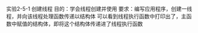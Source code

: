 实验2-5-1 创建线程
目的：学会线程创建并使用
要求：编写应用程序，创建一线程，并向该线程处理函数传递以结构体
可以看到线程执行函数中打印出了，主函数中赋值的结构体，即将这个结构体传递进了线程执行函数
